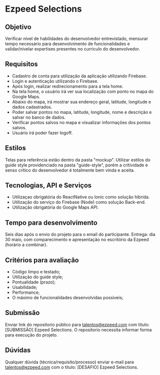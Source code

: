 # Ezpeed Selections

## Objetivo 
Verificar nivel de habilidades do desenvolvedor entrevistado, mensurar tempo necessário para desenvolvimento de funcionalidades e validar/nivelar expertises presentes no curriculo do desenvolvedor.

## Requisitos
- Cadastro de conta para utilização da aplicação utilizando Firebase.
- Login e autenticação utilizando o Firebase.
- Após login, realizar redirecionamento para a tela home.
- Na tela home, o usuário irá ver sua localização com ponto no mapa do Google Maps.
- Abaixo do mapa, irá mostrar sua endereço geral, latitude, longitude e dados cadastrados.
- Poder salvar pontos no mapa, latitude, longitude, nome e descrição e salvar no banco de dados.
- Verificar pontos salvos no mapa e visualizar informações dos pontos salvos.
- Usuário irá poder fazer logoff.

## Estilos
Telas para referência estão dentro da pasta "mockup".
Utilizar estilos do guide style providenciado na pasta "guide-style", porém a critividade e senso critico do desenvolvedor é totalmente bem vinda e aceita.

## Tecnologias, API e Serviços
- Utilizaçao obrigatória do ReactNative ou Ionic como solução hibrida.
- Utilização do serviço do Firebase (Node) como solução Back-end.
- Utilização obrigatória do Google Maps API.

## Tempo para desenvolvimento
Seis dias após o envio do projeto para o email do participante.
Entrega: dia 30 maio, com comparecimento e apresentação no escritório da Ezpeed (horário a combinar).

## Critérios para avaliação

- Código limpo e testado;
- Utilização do guide style;
- Pontualidade (prazo);
- Usabilidade;
- Performance;
- O máximo de funcionalidades desenvolvidas possíveis;

## Submissão
Enviar link do repositorio público para talentos@ezpeed.com com titulo: [SUBMISSÃO] Ezpeed Selections. O repositorio necessita informar forma para execução do projeto.


## Dúvidas
Qualquer dúvida (técnica/requisito/processo) enviar e-mail para talentos@ezpeed.com com o titulo: [DESAFIO] Ezpeed Selections.

